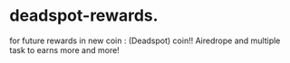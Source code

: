 # deadspot-rewards.
for future rewards in new coin : (Deadspot) coin!! Airedrope and multiple task to earns more and more!
